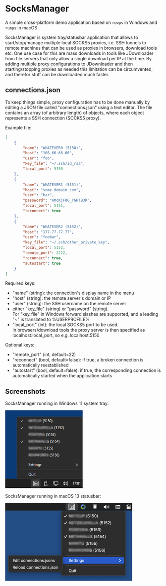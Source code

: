 # SocksManager

A simple cross-platform demo application based on ``ruwps`` in Windows and ``rumps`` in macOS

SocksManager is system tray/statusbar application that allows to start/stop/manage multiple local SOCKS5 proxies, i.e. SSH tunnels to remote machines that can be used as proxies in browsers, download tools etc. One use case for this are mass downloads in tools like JDownloader from file servers that only allow a single download per IP at the time. By adding multiple proxy configurations to JDownloader and then starting/stopping proxies as needed this limitation can be circumvented, and therefor stuff can be downloaded much faster.

## connections.json

To keep things simple, proxy configuration has to be done manually by editing a JSON file called "connections.json" using a text editor. The file contains an array (of arbitrary length) of objects, where each object represents a SSH connection (SOCKS5 proxy).

Example file:
```json
[
	{
		"name": "WHATEVER0 (5150)",
		"host": "166.66.66.66",
		"user": "foo",
        "key_file": "~/.ssh/id_rsa",
  		"local_port": 5150
	},
	{
		"name": "WHATEVER1 (5151)",
		"host": "some.domain.com",
		"user": "bar",
		"password": "AMcKjF8G_YGH!B3R",
		"local_port": 5151,
		"reconnect": true
	},
	{
		"name": "WHATEVER2 (5152)",
		"host": "177.77.77.77",
		"user": "foobar",
		"key_file": "~/.ssh/other_private_key",
		"local_port": 5152,
        "remote_port": 2222,
		"reconnect": true,
        "autostart": true
	}
]
```

Required keys:
* "name" (string): the connection's display name in the menu
* "host" (string): the remote server's domain or IP
* "user" (string): the SSH username on the remote server
* either "key_file" (string) or "password" (string).  
For "key_file" in Windows forward slashes are supported, and a leading "~" is translated to %USERPROFILE%
* "local_port" (int): the local SOCKS5 port to be used.  
In browsers/download tools the proxy server is then specified as localhost:local_port, so e.g. localhost:5150

Optional keys:
* "remote_port" (int, default=22)
* "reconnect" (bool, default=false): if true, a broken connection is automatically reestablished
* "autostart" (bool, default=false): if true, the corresponding connection is automatically started when the application starts

## Screenshots

SocksManager running in Windows 11 system tray: 

![SocksManager running in Windows 11](screenshots/socks_manager_win11.png)

SocksManager running in macOS 13 statusbar:   

![SocksManager running in macOS 13](screenshots/socks_manager_macos13.png)
